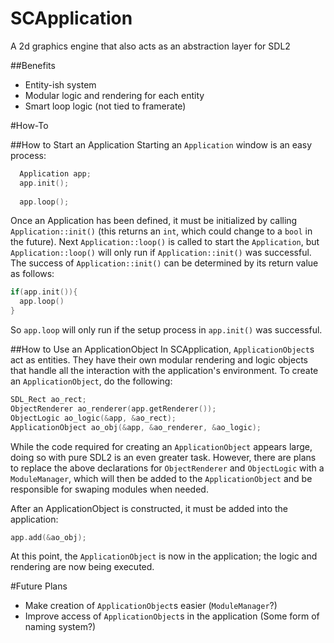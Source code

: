 # SCApplication
A 2d graphics engine that also acts as an abstraction layer for SDL2


##Benefits
- Entity-ish system
- Modular logic and rendering for each entity
- Smart loop logic (not tied to framerate)


#How-To

##How to Start an Application
Starting an `Application` window is an easy process:

```C++
  Application app;
  app.init();
  
  app.loop();
```

Once an Application has been defined, it must be initialized by calling `Application::init()` (this returns an `int`, which could change to a `bool` in the future). Next `Application::loop()` is called to start the `Application`, but `Application::loop()` will only run if `Application::init()` was successful. The success of `Application::init()` can be determined by its return value as follows:

```C++
if(app.init()){
  app.loop()
}
```

So `app.loop` will only run if the setup process in `app.init()` was successful.


##How to Use an ApplicationObject
In SCApplication, `ApplicationObject`s act as entities. They have their own modular rendering and logic objects that handle all the interaction with the application's environment. To create an `ApplicationObject`, do the following:

```C++
SDL_Rect ao_rect;
ObjectRenderer ao_renderer(app.getRenderer());
ObjectLogic ao_logic(&app, &ao_rect);
ApplicationObject ao_obj(&app, &ao_renderer, &ao_logic);
```

While the code required for creating an `ApplicationObject` appears large, doing so with pure SDL2 is an even greater task. However, there are plans to replace the above declarations for `ObjectRenderer` and `ObjectLogic` with a `ModuleManager`, which will then be added to the `ApplicationObject` and be responsible for swaping modules when needed.

After an ApplicationObject is constructed, it must be added into the application:

```C++
app.add(&ao_obj);
```

At this point, the `ApplicationObject` is now in the application; the logic and rendering are now being executed. 

#Future Plans
- Make creation of `ApplicationObject`s easier (`ModuleManager`?)
- Improve access of `ApplicationObject`s in the application (Some form of naming system?)

